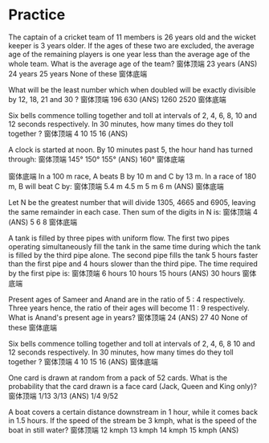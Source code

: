 # Practice
The captain of a cricket team of 11 members is 26 years old and the wicket keeper is 3 years older. If the ages of these two are excluded, the average age of the remaining players is one year less than the average age of the whole team. What is the average age of the team?
窗体顶端
23 years  (ANS)
24 years
25 years
None of these
窗体底端

What will be the least number which when doubled will be exactly divisible by 12, 18, 21 and 30 ?
窗体顶端
196
630  (ANS)
1260
2520
窗体底端


Six bells commence tolling together and toll at intervals of 2, 4, 6, 8, 10 and 12 seconds respectively. In 30 minutes, how many times do they toll together ?
窗体顶端
4
10
15
16  (ANS)

A clock is started at noon. By 10 minutes past 5, the hour hand has turned through:
窗体顶端
145°
150°
155°  (ANS)
160°
窗体底端






窗体底端
In a 100 m race, A beats B by 10 m and C by 13 m. In a race of 180 m, B will beat C by:
窗体顶端
5.4 m
4.5 m
5 m
6 m (ANS)
窗体底端



Let N be the greatest number that will divide 1305, 4665 and 6905, leaving the same remainder in each case. Then sum of the digits in N is:
窗体顶端
4  (ANS)
5
6
8
窗体底端

A tank is filled by three pipes with uniform flow. The first two pipes operating simultaneously fill the tank in the same time during which the tank is filled by the third pipe alone. The second pipe fills the tank 5 hours faster than the first pipe and 4 hours slower than the third pipe. The time required by the first pipe is:
窗体顶端
6 hours
10 hours
15 hours  (ANS)
30 hours
窗体底端

Present ages of Sameer and Anand are in the ratio of 5 : 4 respectively. Three years hence, the ratio of their ages will become 11 : 9 respectively. What is Anand's present age in years?
窗体顶端
24   (ANS)
27
40
None of these
窗体底端










Six bells commence tolling together and toll at intervals of 2, 4, 6, 8 10 and 12 seconds respectively. In 30 minutes, how many times do they toll together ?
窗体顶端
4
10
15
16 (ANS)
窗体底端



One card is drawn at random from a pack of 52 cards. What is the probability that the card drawn is a face card (Jack, Queen and King only)?
窗体顶端
1/13
3/13 (ANS)
1/4
9/52


A boat covers a certain distance downstream in 1 hour, while it comes back in 1.5 hours. If the speed of the stream be 3 kmph, what is the speed of the boat in still water?
窗体顶端
12 kmph
13 kmph
14 kmph
15 kmph  (ANS)

